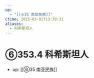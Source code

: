 ```yaml
---
up:
  - "[[⑥35 南亚民族]]"
ctime: 2025-03-01T13:39:31
aliases:
  - 科希斯坦人
---
```


# ⑥353.4 科希斯坦人

- up: [[⑥35 南亚民族]]
